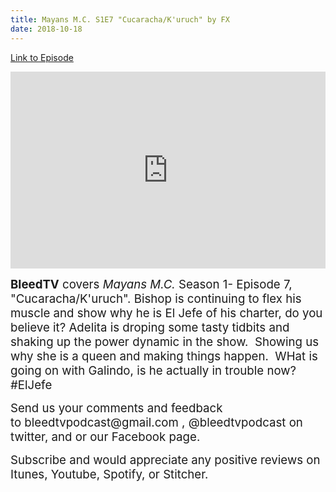 ```yaml
---
title: Mayans M.C. S1E7 "Cucaracha/K'uruch" by FX
date: 2018-10-18
---
```


[Link to Episode](https://BleedTV.podbean.com/e/mayans-mc-s1e7-cucarachakuruch-by-fx/)

<iframe src="https://www.podbean.com/media/player/vx8qi-9cb95f?from=site&vjs=1&skin=1&fonts=Helvetica&auto=0&download=1" height="315" width="100%" frameborder="0" scrolling="no" data-name="pb-iframe-player"></iframe>

<p><span style="font-size:14pt;"><strong>BleedTV</strong> covers <em>Mayans M.C.</em> Season 1- Episode 7, "Cucaracha/K'uruch". Bishop is continuing to flex his muscle and show why he is El Jefe of his charter, do you believe it? Adelita is droping some tasty tidbits and shaking up the power dynamic in the show.  Showing us why she is a queen and making things happen.  WHat is going on with Galindo, is he actually in trouble now?  #ElJefe</span></p>
<p><span style="font-size:14pt;">Send us your comments and feedback to bleedtvpodcast@gmail.com , @bleedtvpodcast on twitter, and or our Facebook page. </span></p>
<p><span style="font-size:14pt;">Subscribe and would appreciate any positive reviews on Itunes, Youtube, Spotify, or Stitcher.</span></p>